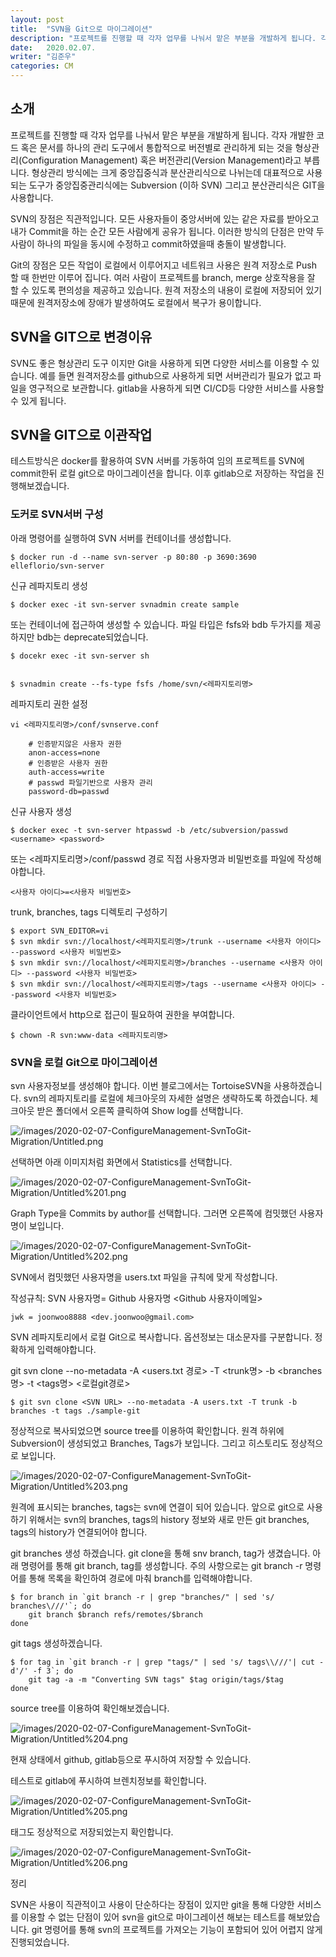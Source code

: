 ```yaml
---
layout: post
title:  "SVN을 Git으로 마이그레이션"
description: "프로젝트를 진행할 때 각자 업무를 나눠서 맡은 부분을 개발하게 됩니다. 각자 개발한 코드 혹은 문서를 하나의 관리 도구에서 통합적으로 버전별로 관리하게 되는 것을 형상관리(Configuration Management) 혹은 버전관리(Version Management)라고 부릅니다. 형상관리 방식에는 크게 중앙집중식과 분산관리식으로 나뉘는데 대표적으로 사용되는  도구가 중앙집중관리식에는 Subversion (이하 SVN) 그리고 분산관리식은 GIT을 사용합니다.   "
date:   2020.02.07.
writer: "김준우"
categories: CM
---
```

## 소개

프로젝트를 진행할 때 각자 업무를 나눠서 맡은 부분을 개발하게 됩니다. 각자 개발한 코드 혹은 문서를 하나의 관리 도구에서 통합적으로 버전별로 관리하게 되는 것을 형상관리(Configuration Management) 혹은 버전관리(Version Management)라고 부릅니다. 형상관리 방식에는 크게 중앙집중식과 분산관리식으로 나뉘는데 대표적으로 사용되는  도구가 중앙집중관리식에는 Subversion (이하 SVN) 그리고 분산관리식은 GIT을 사용합니다.   

SVN의 장점은 직관적입니다. 모든 사용자들이 중앙서버에 있는 같은 자료를 받아오고 내가 Commit을 하는 순간 모든 사람에게 공유가 됩니다. 이러한 방식의 단점은 만약 두 사람이 하나의 파일을 동시에 수정하고 commit하였을때 충돌이 발생합니다. 

Git의 장점은 모든 작업이 로컬에서 이루어지고 네트워크 사용은 원격 저장소로 Push 할 때 한번만 이루어 집니다. 여러 사람이 프로젝트를 branch, merge 상호작용을 잘 할 수 있도록 편의성을 제공하고 있습니다. 원격 저장소의 내용이 로컬에 저장되어 있기 때문에 원격저장소에 장애가 발생하여도 로컬에서 복구가 용이합니다.


## SVN을 GIT으로 변경이유

SVN도 좋은 형상관리 도구 이지만 Git을 사용하게 되면 다양한 서비스를 이용할 수 있습니다. 예를 들면 원격저장소를 github으로 사용하게 되면 서버관리가 필요가 없고 파일을 영구적으로 보관합니다. gitlab을 사용하게 되면 CI/CD등 다양한 서비스를 사용할 수 있게 됩니다.

## SVN을 GIT으로 이관작업

테스트방식은 docker를 활용하여 SVN 서버를 가동하여 임의 프로젝트를 SVN에 commit한뒤 로컬 git으로 마이그레이션을 합니다. 이후 gitlab으로 저장하는 작업을 진행해보겠습니다.


### 도커로 SVN서버 구성
아래 명령어를 실행하여 SVN 서버를 컨테이너를 생성합니다.
```
$ docker run -d --name svn-server -p 80:80 -p 3690:3690 elleflorio/svn-server
```


신규 레파지토리 생성
```
$ docker exec -it svn-server svnadmin create sample
```

또는 컨테이너에 접근하여 생성할 수 있습니다. 파일 타입은 fsfs와 bdb 두가지를 제공하지만 bdb는 deprecate되었습니다. 

```
$ docekr exec -it svn-server sh 


$ svnadmin create --fs-type fsfs /home/svn/<레파지토리명>
```
    

레파지토리 권한 설정

```
vi <레파지토리명>/conf/svnserve.conf

    # 인증받지않은 사용자 권한
    anon-access=none
    # 인증받은 사용자 권한
    auth-access=write
    # passwd 파일기반으로 사용자 관리
    password-db=passwd
```


신규 사용자 생성
```
$ docker exec -t svn-server htpasswd -b /etc/subversion/passwd <username> <password>
```

또는 <레파지토리명>/conf/passwd 경로 직접 사용자명과 비밀번호를 파일에 작성해야합니다. 

```
<사용자 아이디>=<사용자 비밀번호>
```


trunk, branches, tags 디렉토리 구성하기

```
$ export SVN_EDITOR=vi
$ svn mkdir svn://localhost/<레파지토리명>/trunk --username <사용자 아이디> --password <사용자 비밀번호>
$ svn mkdir svn://localhost/<레파지토리명>/branches --username <사용자 아이디> --password <사용자 비밀번호>
$ svn mkdir svn://localhost/<레파지토리명>/tags --username <사용자 아이디> --password <사용자 비밀번호>
```


클라이언트에서 http으로 접근이 필요하여 권한을 부여합니다.

```
$ chown -R svn:www-data <레파지토리명>
```

### SVN을 로컬 Git으로 마이그레이션

svn 사용자정보를 생성해야 합니다. 이번 블로그에서는 TortoiseSVN을 사용하겠습니다. svn의 레파지토리를 로컬에 체크아웃의 자세한 설명은 생략하도록 하겠습니다. 체크아웃 받은 폴더에서 오른쪽 클릭하여 Show log를 선택합니다.

![/images/2020-02-07-ConfigureManagement-SvnToGit-Migration/Untitled.png](/images/2020-02-07-ConfigureManagement-SvnToGit-Migration/Untitled.png)

선택하면 아래 이미지처럼 화면에서 Statistics를 선택합니다.

![/images/2020-02-07-ConfigureManagement-SvnToGit-Migration/Untitled%201.png](/images/2020-02-07-ConfigureManagement-SvnToGit-Migration/Untitled%201.png)

Graph Type을 Commits by author를 선택합니다. 그러면 오른쪽에 컴밋했던 사용자명이 보입니다. 

![/images/2020-02-07-ConfigureManagement-SvnToGit-Migration/Untitled%202.png](/images/2020-02-07-ConfigureManagement-SvnToGit-Migration/Untitled%202.png)

SVN에서 컴밋했던 사용자명을 users.txt 파일을 규칙에 맞게 작성합니다.

작성규칙: SVN 사용자명= Github 사용자명 <Github 사용자이메일>

```
jwk = joonwoo8888 <dev.joonwoo@gmail.com>
```

SVN 레파지토리에서 로컬 Git으로 복사합니다. 옵션정보는 대소문자를 구분합니다. 정확하게 입력해야합니다.

git svn clone <SVN URL> --no-metadata -A <users.txt 경로> -T <trunk명> -b <branches명> -t <tags명> <로컬git경로>

```
$ git svn clone <SVN URL> --no-metadata -A users.txt -T trunk -b branches -t tags ./sample-git
```
    

정상적으로 복사되었으면 source tree를 이용하여 확인합니다. 원격 하위에 Subversion이 생성되었고 Branches, Tags가 보입니다. 그리고 히스토리도 정상적으로 보입니다.

![/images/2020-02-07-ConfigureManagement-SvnToGit-Migration/Untitled%203.png](/images/2020-02-07-ConfigureManagement-SvnToGit-Migration/Untitled%203.png)

원격에 표시되는 branches, tags는 svn에 연결이 되어 있습니다. 앞으로 git으로 사용하기 위해서는 svn의 branches, tags의 history 정보와 새로 만든 git branches, tags의 history가 연결되어야 합니다.

git branches 생성 하겠습니다. git clone을 통해 snv branch, tag가 생겼습니다. 아래 명령어를 통해 git branch, tag를 생성합니다. 주의 사항으로는 git branch -r 명령어를 통해 목록을 확인하여 경로에 마춰 branch를 입력해야합니다.
```
$ for branch in `git branch -r | grep "branches/" | sed 's/ branches\///'`; do
    git branch $branch refs/remotes/$branch
done
```
    

git tags 생성하겠습니다.

```
$ for tag in `git branch -r | grep "tags/" | sed 's/ tags\\///'| cut -d'/' -f 3`; do
    git tag -a -m "Converting SVN tags" $tag origin/tags/$tag
done
```

source tree를 이용하여 확인해보겠습니다.

![/images/2020-02-07-ConfigureManagement-SvnToGit-Migration/Untitled%204.png](/images/2020-02-07-ConfigureManagement-SvnToGit-Migration/Untitled%204.png)

현재 상태에서 github, gitlab등으로 푸시하여 저장할 수 있습니다.

테스트로 gitlab에 푸시하여 브렌치정보를 확인합니다.

![/images/2020-02-07-ConfigureManagement-SvnToGit-Migration/Untitled%205.png](/images/2020-02-07-ConfigureManagement-SvnToGit-Migration/Untitled%205.png)

태그도 정상적으로 저장되었는지 확인합니다.

![/images/2020-02-07-ConfigureManagement-SvnToGit-Migration/Untitled%206.png](/images/2020-02-07-ConfigureManagement-SvnToGit-Migration/Untitled%206.png)


정리

SVN은 사용이 직관적이고 사용이 단순하다는 장점이 있지만 git을 통해 다양한 서비스를 이용할 수 없는 단점이 있어 svn을 git으로 마이그레이션 해보는 테스트를 해보았습니다. git 명령어를 통해 svn의 프로젝트를 가져오는 기능이 포함되어 있어  어렵지 않게 진행되었습니다.
